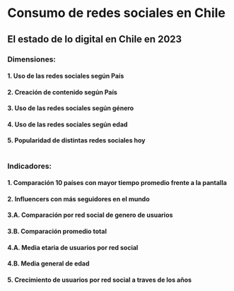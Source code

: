 # Consumo de redes sociales en Chile
## El estado de lo digital en Chile en 2023
### Dimensiones:
#### 1. Uso de las redes sociales según País
#### 2. Creación de contenido según País
#### 3. Uso de las redes sociales según género
#### 4. Uso de las redes sociales según edad
#### 5. Popularidad de distintas redes sociales hoy 
#
### Indicadores:
#### 1. Comparación 10 países con mayor tiempo promedio frente a la pantalla
#### 2. Influencers con más seguidores en el mundo
#### 3.A. Comparación por red social de genero de usuarios 
#### 3.B. Comparación promedio total
#### 4.A. Media etaria de usuarios por red social
#### 4.B. Media general de edad
#### 5. Crecimiento de usuarios por red social a traves de los años 




